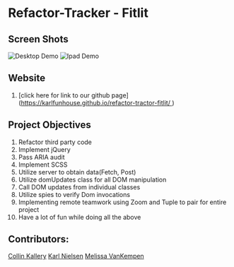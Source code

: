 
# Refactor-Tracker - Fitlit

## Screen Shots 

![Desktop Demo](fitlitdemo.gif)
![Ipad Demo](Ipaddemo.gif)

## Website
1. [click here for link to our github page] (https://karlfunhouse.github.io/refactor-tractor-fitlit/ )




## Project Objectives
1. Refactor third party code
2. Implement jQuery
3. Pass ARIA audit
4. Implement SCSS
5. Utilize server to obtain data(Fetch, Post)
6. Utilize domUpdates class for all DOM manipulation
7. Call DOM updates from individual classes
8. Utilize spies to verify Dom invocations
9. Implementing remote teamwork using Zoom and Tuple to pair for entire project
10. Have a lot of fun while doing all the above

## Contributors:

[Collin Kallery](https://github.com/collinkallery)
[Karl Nielsen](https://github.com/karlfunhouse)
[Melissa VanKempen](https://github.com/Melizzo)
